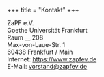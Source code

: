 +++
title = "Kontakt"
+++

ZaPF e.V.  
Goethe Universität Frankfurt  
Raum __.208  
Max-von-Laue-Str. 1  
60438 Frankfurt / Main  
Internet: https://www.zapfev.de  
E-Mail: [vorstand@zapfev.de](mailto:vorstand@zapfev.de)
